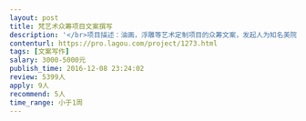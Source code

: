 ```yaml
---                
layout: post       
title: 梵艺术众筹项目文案撰写           
description: '</br>项目描述：油画，浮雕等艺术定制项目的众筹文案，发起人为知名美院毕业的新锐艺术家，主要以画，人，家的关系为切入点，阐述好现代人家中的文化缺失的困境</br>和画在人和家中起到的沟通桥梁作用</br>主要功能点：制作众筹视频，项目路演等推广，</br></br>可参考对象：</br>开始众筹的艺术手作体验项目 http://www.kaistart.com/project/detail/id/41C2C37E2AEEB4A4E050190AFD014A8D</br></br>陈丹青谈木心美术馆</br>http://v.youku.com/v_show/id_XMTgzMzI2ODcxNg==.html?from=s1.8-1-1.2&amp;spm=a2h0k.8191407.0.0</br></br>人员要求：有丰富文案策划经验</br> 良好的沟通能力和策划能力</br>'     
contenturl: https://pro.lagou.com/project/1273.html      
tags: [文案写作]            
salary: 3000-5000元          
publish_time: 2016-12-08 23:24:02         
review: 5399人                   
apply: 9人                   
recommend: 5人                   
time_range: 小于1周              
---                 
```

